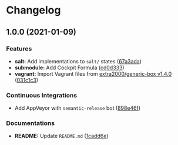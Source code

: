 # Changelog

## 1.0.0 (2021-01-09)


### Features

* **salt:** Add implementations to `salt/` states ([67a3ada](https://github.com/extra2000/cockpit-box/commit/67a3adafb14780851f062e81effc3754024aca13))
* **submodule:** Add Cockpit Formula ([cd0d333](https://github.com/extra2000/cockpit-box/commit/cd0d33323add6c38132e369c96ce514fbea988c2))
* **vagrant:** Import Vagrant files from [extra2000/generic-box v1.4.0](https://github.com/extra2000/generic-box/releases/tag/v1.4.0) ([031c1c3](https://github.com/extra2000/cockpit-box/commit/031c1c31fd2c91b51beb61925ec1dfa19fb62ee8))


### Continuous Integrations

* Add AppVeyor with `semantic-release` bot ([898e46f](https://github.com/extra2000/cockpit-box/commit/898e46f3c22df6a1e92c9468bfc66a428645e253))


### Documentations

* **README:** Update `README.md` ([1cadd6e](https://github.com/extra2000/cockpit-box/commit/1cadd6e546a212bf78ea3ecda57118da761a0323))
